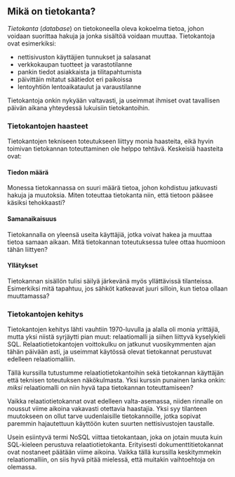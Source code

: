 
## Mikä on tietokanta?

_Tietokanta_ (_database_) on tietokoneella oleva kokoelma tietoa,
johon voidaan suorittaa hakuja ja jonka sisältöä voidaan muuttaa.
Tietokantoja ovat esimerkiksi:

* nettisivuston käyttäjien tunnukset ja salasanat
* verkkokaupan tuotteet ja varastotilanne
* pankin tiedot asiakkaista ja tilitapahtumista
* päivittäin mitatut säätiedot eri paikoissa
* lentoyhtiön lentoaikataulut ja varaustilanne

Tietokantoja onkin nykyään valtavasti, ja useimmat ihmiset ovat
tavallisen päivän aikana yhteydessä lukuisiin tietokantoihin.


### Tietokantojen haasteet

Tietokantojen tekniseen toteutukseen liittyy monia haasteita,
eikä hyvin toimivan tietokannan toteuttaminen ole helppo tehtävä.
Keskeisiä haasteita ovat:

#### Tiedon määrä

Monessa tietokannassa on suuri määrä tietoa,
johon kohdistuu jatkuvasti hakuja ja muutoksia.
Miten toteuttaa tietokanta niin, että tietoon pääsee
käsiksi tehokkaasti?

#### Samanaikaisuus

Tietokannalla on yleensä useita käyttäjiä,
jotka voivat hakea ja muuttaa tietoa samaan aikaan.
Mitä tietokannan toteutuksessa tulee ottaa huomioon
tähän liittyen?

#### Yllätykset

Tietokannan sisällön tulisi säilyä järkevänä
myös yllättävissä tilanteissa.
Esimerkiksi mitä tapahtuu, jos sähköt katkeavat
juuri silloin, kun tietoa ollaan muuttamassa?

### Tietokantojen kehitys

Tietokantojen kehitys lähti vauhtiin 1970-luvulla
ja alalla oli monia yrittäjiä,
mutta yksi niistä syrjäytti pian muut:
relaatiomalli ja siihen liittyvä kyselykieli SQL.
Relaatiotietokantojen voittokulku on jatkunut
vuosikymmenten ajan tähän päivään asti,
ja useimmat käytössä olevat tietokannat
perustuvat edelleen relaatiomalliin.

Tällä kurssilla tutustumme relaatiotietokantoihin
sekä tietokannan käyttäjän että teknisen toteutuksen näkökulmasta.
Yksi kurssin punainen lanka onkin:
_miksi_ relaatiomalli on niin hyvä
tapa tietokannan toteuttamiseen?

Vaikka relaatiotietokannat ovat edelleen valta-asemassa,
niiden rinnalle on noussut viime aikoina vakavasti otettavia haastajia.
Yksi syy tilanteen muutokseen on ollut tarve uudenlaisille tietokannoille,
jotka sopivat paremmin hajautettuun käyttöön
kuten suurten nettisivustojen taustalle.

Usein esiintyvä termi NoSQL viittaa tietokantaan,
joka on jotain muuta kuin SQL-kieleen perustuva relaatiotietokanta.
Erityisesti dokumenttitietokannat ovat nostaneet päätään viime aikoina.
Vaikka tällä kurssilla keskitymmekin relaatiomalliin,
on siis hyvä pitää mielessä, että muitakin vaihtoehtoja on olemassa.